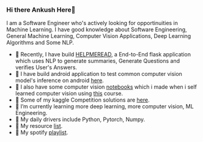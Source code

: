 ### Hi there Ankush Here👋

I am a Software Engineer who's actively looking for opportinuities in Machine Learning. I have good knowledge about Software Engineering, General Machine Learning, Computer Vision Applications, Deep Learning Algorithms and Some NLP.

- 🔭 Recently, I have build [HELPMEREAD](https://github.com/Anku5hk/Help-Me-Read), a End-to-End flask application which uses NLP to generate summaries, Generate Questions and verifies User's Answers.
- 🔭 I have build android application to test common computer vision model's inference on android [here](https://github.com/Anku5hk/Android-Model-Tester).
- 🔭 I also have some computer vision [notebooks](https://github.com/Anku5hk/The_ML_Workflow/tree/master/Image%20processing) which i made when i self learned computer vision using [this](http://www.cs.ucf.edu/courses/cap6411/cap5415/) course.
- 🔭 Some of my kaggle Competition solutions are [here](https://github.com/Anku5hk/The_ML_Workflow/tree/master/Kaggle%20competitions%20solutions).
- 🌱 I’m currently learning more deep learning, more computer vision, ML Engineering.
- 🔭 My daily drivers include Python, Pytorch, Numpy.
- 📃 My resource [list](https://github.com/Anku5hk/The_ML_Workflow/blob/master/my_resources_list.md).
- 🎵 My spotify [playlist]().

